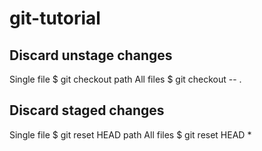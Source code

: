 # git-tutorial

## Discard unstage changes

Single file     $ git checkout path
All files       $ git checkout -- .

## Discard staged changes

Single file     $ git reset HEAD path
All files       $ git reset HEAD *
